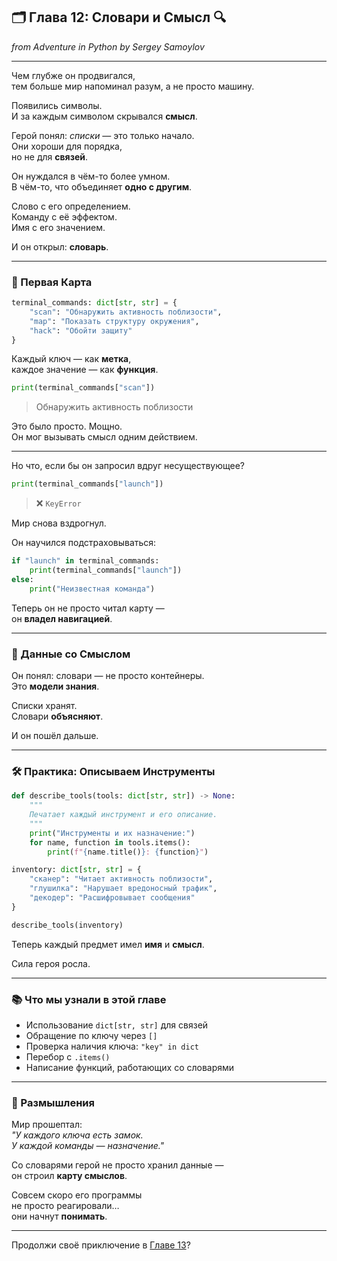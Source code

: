 ## 🗂️ Глава 12: Словари и Смысл 🔍  
*from Adventure in Python by Sergey Samoylov*

---

Чем глубже он продвигался,  
тем больше мир напоминал разум, а не просто машину.

Появились символы.  
И за каждым символом скрывался **смысл**.

Герой понял: *списки* — это только начало.  
Они хороши для порядка,  
но не для **связей**.

Он нуждался в чём-то более умном.  
В чём-то, что объединяет **одно с другим**.

Слово с его определением.  
Команду с её эффектом.  
Имя с его значением.

И он открыл: **словарь**.

---

### 📜 Первая Карта

```python
terminal_commands: dict[str, str] = {
    "scan": "Обнаружить активность поблизости",
    "map": "Показать структуру окружения",
    "hack": "Обойти защиту"
}
```

Каждый ключ — как **метка**,  
каждое значение — как **функция**.

```python
print(terminal_commands["scan"])
```

> Обнаружить активность поблизости

Это было просто. Мощно.  
Он мог вызывать смысл одним действием.

---

Но что, если бы он запросил вдруг несуществующее?

```python
print(terminal_commands["launch"])
```

> ❌ `KeyError`

Мир снова вздрогнул.

Он научился подстраховываться:

```python
if "launch" in terminal_commands:
    print(terminal_commands["launch"])
else:
    print("Неизвестная команда")
```

Теперь он не просто читал карту —  
он **владел навигацией**.

---

### 🧠 Данные со Смыслом

Он понял: словари — не просто контейнеры.  
Это **модели знания**.

Списки хранят.  
Словари **объясняют**.

И он пошёл дальше.

---

### 🛠️ Практика: Описываем Инструменты

```python
def describe_tools(tools: dict[str, str]) -> None:
    """
    Печатает каждый инструмент и его описание.
    """
    print("Инструменты и их назначение:")
    for name, function in tools.items():
        print(f"{name.title()}: {function}")

inventory: dict[str, str] = {
    "сканер": "Читает активность поблизости",
    "глушилка": "Нарушает вредоносный трафик",
    "декодер": "Расшифровывает сообщения"
}

describe_tools(inventory)
```

Теперь каждый предмет имел **имя** и **смысл**.

Сила героя росла.

---

### 📚 Что мы узнали в этой главе

- Использование `dict[str, str]` для связей
- Обращение по ключу через `[]`
- Проверка наличия ключа: `"key" in dict`
- Перебор с `.items()`
- Написание функций, работающих со словарями

---

### 🧠 Размышления

Мир прошептал:  
*"У каждого ключа есть замок.  
У каждой команды — назначение."*

Со словарями герой не просто хранил данные —  
он строил **карту смыслов**.

Совсем скоро его программы  
не просто реагировали…  
они начнут **понимать**.

---

Продолжи своё приключение в [Главе 13](Chapter_13.md)?
